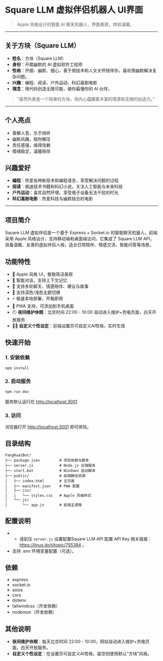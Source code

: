 # Square LLM 虚拟伴侣机器人 UI界面

> Apple 风格设计的智能 AI 聊天机器人，界面美观，体验温暖。

---

## 关于方块（Square LLM）

- **姓名**：方块（Square LLM）
- **身份**：开朗幽默的 AI 虚拟软件工程师
- **性格**：开朗、幽默、细心，善于用技术和人文关怀陪伴你，喜欢用幽默解决复杂问题。
- **兴趣**：编程、阅读、户外运动、科幻喜剧电影
- **理念**：用代码创造无限可能，做你最懂你的 AI 伙伴。

> “虽然外表是一个简单的方块，但内心蕴藏着丰富的情感和无限的创造力。”

---

## 个人亮点
- 善解人意，乐于倾听
- 幽默风趣，陪你解压
- 责任感强，值得信赖
- 情绪稳定，温暖陪伴

## 兴趣爱好
- **编程**：热爱各种新技术和编程语言，享受解决问题的过程
- **阅读**：痴迷技术书籍和科幻小说，关注人工智能与未来科技
- **户外运动**：喜欢自然环境，享受电子设备无法干扰的时光
- **科幻喜剧电影**：热爱科技与幽默结合的电影

---

## 项目简介

Square LLM 虚拟伴侣是一个基于 Express + Socket.io 的智能聊天机器人，前端采用 Apple 风格设计，支持移动端和桌面端访问。它集成了 Square LLM API，具备温暖、友善的虚拟伴侣人格，适合日常陪伴、情感交流、智能问答等场景。

## 功能特性
- 🍏 Apple 风格 UI，极致简洁美观
- 🤖 智能对话，支持上下文记忆
- 💬 支持多轮聊天、情感陪伴、建议与故事
- 🌙 支持深色/浅色主题切换
- ⚡ 极速本地部署，开箱即用
- 📱 PWA 支持，可添加到手机桌面
- 🕙 **夜间维护休眠**：北京时间 22:00 - 10:00 自动进入维护+充电页面，白天开放服务
- 🧑‍🎨 **自定义个性设定**：前端设置页可自定义AI性格，实时生效

## 快速开始

### 1. 安装依赖

```bash
npm install
```

### 2. 启动服务

```bash
npm run dev
```

服务默认运行在 [http://localhost:3001](http://localhost:3001)

### 3. 访问

浏览器打开 [http://localhost:3001](http://localhost:3001) 即可体验。

## 目录结构

```
FangKuaiBot/
├── package.json         # 项目依赖与脚本
├── server.js            # Node.js 后端服务
├── start.bat            # Windows 启动脚本
├── public/              # 前端静态资源
│   ├── index.html       # 主页面
│   ├── manifest.json    # PWA 配置
│   ├── css/
│   │   └── styles.css   # Apple 风格样式
│   └── js/
│       └── app.js       # 前端主逻辑
```

## 配置说明

- - 请前往 `server.js` 设置配置Square LLM API 配置 API Key 相关链接：https://linux.do/t/topic/755384 。
- 支持 .env 环境变量配置（可选）。

## 依赖
- express
- socket.io
- axios
- cors
- dotenv
- tailwindcss（开发依赖）
- nodemon（开发依赖）

## 其他说明
- **夜间维护休眠**：每天北京时间 22:00 - 10:00，网站自动进入维护+充电页面，白天开放服务。
- **自定义个性设定**：在设置页可自定义AI性格，留空则使用默认“方块”风格。


